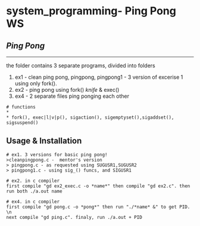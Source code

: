 # system_programming- Ping Pong WS 
## *Ping Pong*

 ***
the folder contains 3 separate programs, divided into folders
1. ex1 - clean ping pong, pingpong, pingpong1 -  3 version of excerise 1 using only fork().
2. ex2 - ping pong using fork() *knife* & exec()
4. ex4 - 2 separate files ping ponging each other

 ```
# functions
*  
* fork(), exec|l|v|p(), sigaction(), sigemptyset(),sigaddset(), sigsuspend()

 ```
## Usage & Installation 

```
# ex1. 3 versions for basic ping pong!
>cleanpingpong.c -  mentor's version
> pingpong.c - as requested using SUGUSR1,SUGUSR2
> pingpong1.c - using sig_() funcs, and SIGUSR1

# ex2. in c compiler
first compile "gd ex2_exec.c -o *name*" then compile "gd ex2.c". then run both ./a.out name

# ex4. in c compiler
first compile "gd pong.c -o *pong*" then run "./*name* &" to get PID.  \n
next compile "gd ping.c". finaly, run ./a.out + PID



``` 
